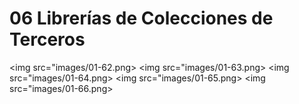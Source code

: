 # 06 Librerías de Colecciones de Terceros

<img src="images/01-62.png>
<img src="images/01-63.png>
<img src="images/01-64.png>
<img src="images/01-65.png>
<img src="images/01-66.png>
